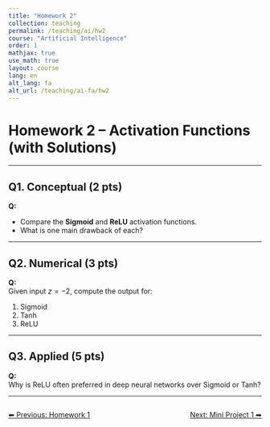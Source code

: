 ```yaml
---
title: "Homework 2"
collection: teaching
permalink: /teaching/ai/hw2
course: "Artificial Intelligence"
order: 1
mathjax: true
use_math: true
layout: course
lang: en
alt_lang: fa
alt_url: /teaching/ai-fa/hw2
---
```




# Homework 2 – Activation Functions (with Solutions)

---

## Q1. Conceptual (2 pts)

**Q:**  
- Compare the **Sigmoid** and **ReLU** activation functions.  
- What is one main drawback of each?  
---

## Q2. Numerical (3 pts)

**Q:**  
Given input $z = -2$, compute the output for:  
1. Sigmoid  
2. Tanh  
3. ReLU  

---

## Q3. Applied (5 pts)

**Q:**  
Why is ReLU often preferred in deep neural networks over Sigmoid or Tanh?  

---



<div class="lesson-nav" style="display:flex; justify-content:space-between; margin-top:2em;">
  <a class="btn btn--inverse" href="{{ '/teaching/ai/hw1' | relative_url }}">⬅︎ Previous: Homework 1 </a>
  <a class="btn btn--primary" href="{{ '/teaching/ai/mp1' | relative_url }}">Next: Mini Project 1 ➡︎</a>
</div>